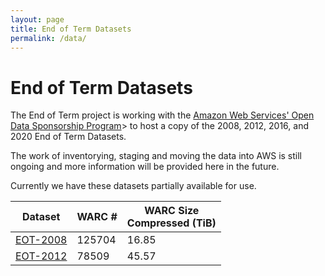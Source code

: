 ```yaml
---
layout: page
title: End of Term Datasets
permalink: /data/
---
```


# End of Term Datasets

The End of Term project is working with the [Amazon Web Services&apos; Open Data Sponsorship Program](https://aws.amazon.com/opendata/open-data-sponsorship-program/)> to 
host a copy of the 2008, 2012, 2016, and 2020 End of Term Datasets. 

The work of inventorying, staging and moving the data into AWS is still ongoing and more information will be provided here in the future. 

Currently we have these datasets partially available for use. 

| Dataset                      | WARC #  | WARC Size <br/> Compressed (TiB) | 
|------------------------------|---------|----------------------------------|
| [EOT-2008](/data/data-2008/) | 125704  | 16.85                            |
| [EOT-2012](/data/data-2012/) | 78509   | 45.57                            |
